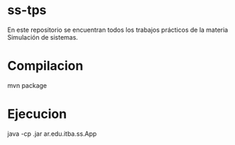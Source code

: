 # ss-tps
En este repositorio se encuentran todos los trabajos prácticos de la materia Simulación de sistemas.

# Compilacion
mvn package

# Ejecucion
java -cp <something>.jar ar.edu.itba.ss.App
